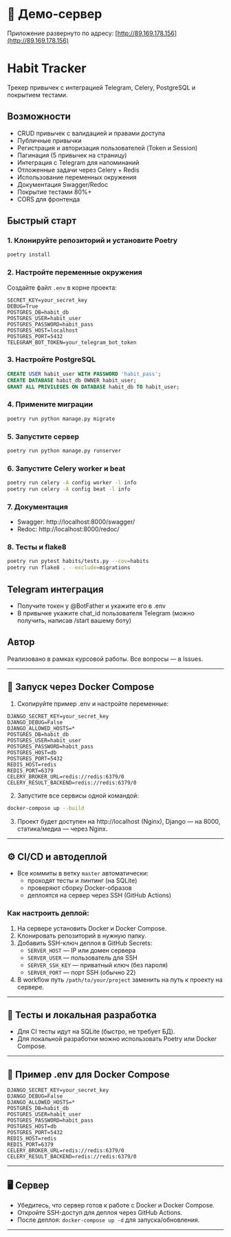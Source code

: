 # 🚀 Демо-сервер

Приложение развернуто по адресу: [http://89.169.178.156](http://89.169.178.156)


# Habit Tracker

Трекер привычек с интеграцией Telegram, Celery, PostgreSQL и покрытием тестами.

## Возможности
- CRUD привычек с валидацией и правами доступа
- Публичные привычки
- Регистрация и авторизация пользователей (Token и Session)
- Пагинация (5 привычек на страницу)
- Интеграция с Telegram для напоминаний
- Отложенные задачи через Celery + Redis
- Использование переменных окружения
- Документация Swagger/Redoc
- Покрытие тестами 80%+
- CORS для фронтенда

## Быстрый старт

### 1. Клонируйте репозиторий и установите Poetry
```bash
poetry install
```

### 2. Настройте переменные окружения
Создайте файл `.env` в корне проекта:
```
SECRET_KEY=your_secret_key
DEBUG=True
POSTGRES_DB=habit_db
POSTGRES_USER=habit_user
POSTGRES_PASSWORD=habit_pass
POSTGRES_HOST=localhost
POSTGRES_PORT=5432
TELEGRAM_BOT_TOKEN=your_telegram_bot_token
```

### 3. Настройте PostgreSQL
```sql
CREATE USER habit_user WITH PASSWORD 'habit_pass';
CREATE DATABASE habit_db OWNER habit_user;
GRANT ALL PRIVILEGES ON DATABASE habit_db TO habit_user;
```

### 4. Примените миграции
```bash
poetry run python manage.py migrate
```

### 5. Запустите сервер
```bash
poetry run python manage.py runserver
```

### 6. Запустите Celery worker и beat
```bash
poetry run celery -A config worker -l info
poetry run celery -A config beat -l info
```

### 7. Документация
- Swagger: http://localhost:8000/swagger/
- Redoc: http://localhost:8000/redoc/

### 8. Тесты и flake8
```bash
poetry run pytest habits/tests.py --cov=habits
poetry run flake8 . --exclude=migrations
```

## Telegram интеграция
- Получите токен у @BotFather и укажите его в .env
- В привычке укажите chat_id пользователя Telegram (можно получить, написав /start вашему боту)

## Автор
Реализовано в рамках курсовой работы. Все вопросы — в Issues. 

---

## 🚀 Запуск через Docker Compose

1. Скопируйте пример .env и настройте переменные:

```env
DJANGO_SECRET_KEY=your_secret_key
DJANGO_DEBUG=False
DJANGO_ALLOWED_HOSTS=*
POSTGRES_DB=habit_db
POSTGRES_USER=habit_user
POSTGRES_PASSWORD=habit_pass
POSTGRES_HOST=db
POSTGRES_PORT=5432
REDIS_HOST=redis
REDIS_PORT=6379
CELERY_BROKER_URL=redis://redis:6379/0
CELERY_RESULT_BACKEND=redis://redis:6379/0
```

2. Запустите все сервисы одной командой:
```bash
docker-compose up --build
```

3. Проект будет доступен на http://localhost (Nginx), Django — на 8000, статика/медиа — через Nginx.

---

## ⚙️ CI/CD и автодеплой

- Все коммиты в ветку `master` автоматически:
  - проходят тесты и линтинг (на SQLite)
  - проверяют сборку Docker-образов
  - деплоятся на сервер через SSH (GitHub Actions)

### Как настроить деплой:
1. На сервере установить Docker и Docker Compose.
2. Клонировать репозиторий в нужную папку.
3. Добавить SSH-ключ деплоя в GitHub Secrets:
   - `SERVER_HOST` — IP или домен сервера
   - `SERVER_USER` — пользователь для SSH
   - `SERVER_SSH_KEY` — приватный ключ (без пароля)
   - `SERVER_PORT` — порт SSH (обычно 22)
4. В workflow путь `/path/to/your/project` заменить на путь к проекту на сервере.

---

## 🧪 Тесты и локальная разработка
- Для CI тесты идут на SQLite (быстро, не требует БД).
- Для локальной разработки можно использовать Poetry или Docker Compose.

---

## 📄 Пример .env для Docker Compose
```env
DJANGO_SECRET_KEY=your_secret_key
DJANGO_DEBUG=False
DJANGO_ALLOWED_HOSTS=*
POSTGRES_DB=habit_db
POSTGRES_USER=habit_user
POSTGRES_PASSWORD=habit_pass
POSTGRES_HOST=db
POSTGRES_PORT=5432
REDIS_HOST=redis
REDIS_PORT=6379
CELERY_BROKER_URL=redis://redis:6379/0
CELERY_RESULT_BACKEND=redis://redis:6379/0
```

---

## 🖥️ Сервер
- Убедитесь, что сервер готов к работе с Docker и Docker Compose.
- Откройте SSH-доступ для деплоя через GitHub Actions.
- После деплоя: `docker-compose up -d` для запуска/обновления.

--- 